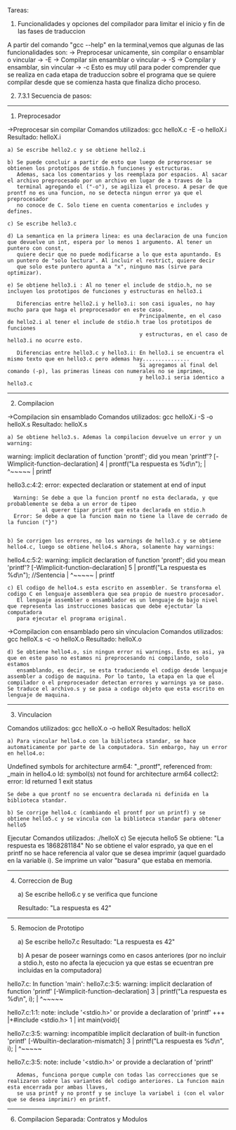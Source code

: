 Tareas: 

1) Funcionalidades y opciones del compilador para limitar el inicio y fin de las fases de traduccion

A partir del comando "gcc --help" en la terminal,vemos que algunas de las funcionalidades son:
-> Preprocesar unicamente, sin compilar o ensamblar o vincular -> -E
-> Compilar sin ensamblar o vincular -> -S
-> Compilar y ensamblar, sin vincular -> -c
Esto es muy util para poder comprender que se realiza en cada etapa de traduccion sobre el programa que se quiere compilar
desde que se comienza hasta que finaliza dicho proceso. 


2) 7.3.1 Secuencia de pasos:

------------------------------------------------------------------------------------------------------------------------------------------------------------------
1. Preprocesador

->Preprocesar sin compilar
Comandos utilizados: gcc helloX.c -E -o helloX.i
Resultado: helloX.i

    a) Se escribe hello2.c y se obtiene hello2.i

    b) Se puede concluir a partir de esto que luego de preprocesar se obtienen los prototipos de stdio.h funciones y estructuras.
       Ademas, saca los comentarios y los reemplaza por espacios. Al sacar el archivo preprocesado por un archivo en lugar de a traves de la 
       terminal agregando el ("-o"), se agiliza el proceso. A pesar de que prontf no es una funcion, no se detecta ningun error ya que el preprocesador
       no conoce de C. Solo tiene en cuenta comentarios e includes y defines.   

    c) Se escribe hello3.c

    d) La semantica en la primera linea: es una declaracion de una funcion que devuelve un int, espera por lo menos 1 argumento. Al tener un puntero con const,
       quiere decir que no puede modificarse a lo que esta apuntando. Es un puntero de "solo lectura". Al incluir el restrict, quiere decir
       que solo este puntero apunta a "x", ninguno mas (sirve para optimizar).
       
    e) Se obtiene hello3.i : Al no tener el include de stdio.h, no se incluyen los prototipos de funciones y estructuras en hello3.i
       
       Diferencias entre hello2.i y hello3.i: son casi iguales, no hay mucho para que haga el preprocesador en este caso.
                                              Principalmente, en el caso de hello2.i al tener el include de stdio.h trae los prototipos de funciones 
                                              y estructuras, en el caso de hello3.i no ocurre esto. 
       
       Diferencias entre hello3.c y hello3.i: En hello3.i se encuentra el mismo texto que en hello3.c pero ademas hay...............
                                              Si agregamos al final del comando (-p), las primeras lineas con numerales no se imprimen,
                                              y hello3.i seria identico a hello3.c
------------------------------------------------------------------------------------------------------------------------------------------------------------------
2.  Compilacion

->Compilacion sin ensamblado
Comandos utilizados: gcc helloX.i -S -o helloX.s
Resultado: helloX.s

    a) Se obtiene hello3.s. Ademas la compilacion devuelve un error y un warning:

warning: implicit declaration of function 'prontf'; did you mean 'printf'? [-Wimplicit-function-declaration]
    4 |  prontf("La respuesta es %d\n");
      |  ^~~~~~
      |  printf

hello3.c:4:2: error: expected declaration or statement at end of input

      Warning: Se debe a que la funcion prontf no esta declarada, y que probablemente se deba a un error de tipeo 
               al querer tipar printf que esta declarada en stdio.h
      Error: Se debe a que la funcion main no tiene la llave de cerrado de la funcion ("}")


    b) Se corrigen los errores, no los warnings de hello3.c y se obtiene hello4.c, luego se obtiene hello4.s Ahora, solamente hay warnings:

hello4.c:5:2: warning: implicit declaration of function 'prontf'; did you mean 'printf'? [-Wimplicit-function-declaration]
    5 |  prontf("La respuesta es %d\n"); //Sentencia
      |  ^~~~~~
      |  printf

    c) El codigo de hello4.s esta escrito en assembler. Se transforma el codigo C en lenguaje assemblera que sea propio de nuestro procesador.
       El lenguaje assembler o ensamblador es un lenguaje de bajo nivel que representa las instrucciones basicas que debe ejectutar la computadora
       para ejecutar el programa original. 

->Compilacion con ensamblado pero sin vinculacion 
Comandos utilizados: gcc helloX.s -c -o helloX.o
Resultado: helloX.o

    d) Se obtiene hello4.o, sin ningun error ni warnings. Esto es asi, ya que en este paso no estamos ni preprocesando ni compilando, solo estamos
       ensamblando, es decir, se esta traduciendo el codigo desde lenguaje assembler a codigo de maquina. Por lo tanto, la etapa en la que el compilador o el preprocesador detectan errores y warnings ya se paso. Se traduce el archivo.s y se pasa a codigo objeto que esta escrito en lenguaje de maquina.
------------------------------------------------------------------------------------------------------------------------------------------------------------------
3. Vinculacion 

Comandos utilizados: gcc helloX.o -o helloX
Resultados: helloX

    a) Para vincular hello4.o con la biblioteca standar, se hace automaticamente por parte de la computadora. Sin embargo, hay un error en hello4.o:

Undefined symbols for architecture arm64:
  "_prontf", referenced from:
      _main in hello4.o
ld: symbol(s) not found for architecture arm64
collect2: error: ld returned 1 exit status

    Se debe a que prontf no se encuentra declarada ni definida en la biblioteca standar. 

    b) Se corrige hello4.c (cambiando el prontf por un printf) y se obtiene hello5.c y se vincula con la biblioteca standar para obtener hello5

Ejecutar
Comandos utilizados: ./helloX
    c) Se ejecuta hello5
       Se obtiene: "La respuesta es 1868281184"
       No se obtiene el valor esprado, ya que en el printf no se hace referencia al valor que se desea imprimir (aquel guardado en la variable i). Se imprime
       un valor "basura" que estaba en memoria.

------------------------------------------------------------------------------------------------------------------------------------------------------------------
4. Correccion de Bug

    a) Se escribe hello6.c y se verifica que funcione

    Resultado: "La respuesta es 42"
------------------------------------------------------------------------------------------------------------------------------------------------------------------
5. Remocion de Prototipo

    a) Se escribe hello7.c 
       Resultado: "La respuesta es 42"

    b) A pesar de poseer warnings como en casos anteriores (por no incluir a stdio.h, esto no afecta la ejecucion ya que estas se ecuentran pre incluidas en la computadora)
    
hello7.c: In function 'main':
hello7.c:3:5: warning: implicit declaration of function 'printf' [-Wimplicit-function-declaration]
    3 |     printf("La respuesta es %d\n", i);
      |     ^~~~~~
      
hello7.c:1:1: note: include '<stdio.h>' or provide a declaration of 'printf'
  +++ |+#include <stdio.h>
    1 | int main(void){
    
hello7.c:3:5: warning: incompatible implicit declaration of built-in function 'printf' [-Wbuiltin-declaration-mismatch]
    3 |     printf("La respuesta es %d\n", i);
      |     ^~~~~~
      
hello7.c:3:5: note: include '<stdio.h>' or provide a declaration of 'printf'

       Ademas, funciona porque cumple con todas las correcciones que se realizaron sobre las variantes del codigo anteriores. La funcion main esta encerrada por ambas llaves, 
       se usa printf y no prontf y se incluye la variabel i (con el valor que se desea imprimir) en printf.
------------------------------------------------------------------------------------------------------------------------------------------------------------------
6. Compilacion Separada: Contratos y Modulos
